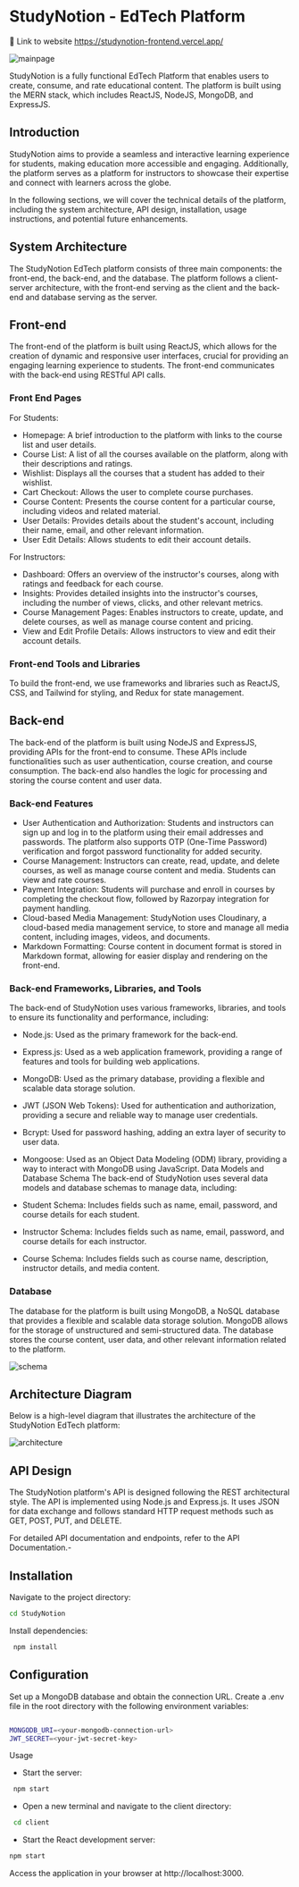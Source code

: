 
# StudyNotion - EdTech Platform


🚀 Link to website https://studynotion-frontend.vercel.app/



![mainpage](https://github.com/TirthBhingradiya/StudyNotation-Ed-Tech-/assets/121503596/3e8a000c-c25e-4b56-a58c-898321c9a526)

StudyNotion is a fully functional EdTech Platform that enables users to create, consume, and rate educational content. The platform is built using the MERN stack, which includes ReactJS, NodeJS, MongoDB, and ExpressJS.

## Introduction

StudyNotion aims to provide a seamless and interactive learning experience for students, making education more accessible and engaging. Additionally, the platform serves as a platform for instructors to showcase their expertise and connect with learners across the globe.

In the following sections, we will cover the technical details of the platform, including the system architecture, API design, installation, usage instructions, and potential future enhancements.

## System Architecture
The StudyNotion EdTech platform consists of three main components: the front-end, the back-end, and the database. The platform follows a client-server architecture, with the front-end serving as the client and the back-end and database serving as the server.

## Front-end
The front-end of the platform is built using ReactJS, which allows for the creation of dynamic and responsive user interfaces, crucial for providing an engaging learning experience to students. The front-end communicates with the back-end using RESTful API calls.

### Front End Pages
For Students:

- Homepage: A brief introduction to the platform with links to the course list and user details.
- Course List: A list of all the courses available on the platform, along with their descriptions and ratings.
- Wishlist: Displays all the courses that a student has added to their wishlist.
- Cart Checkout: Allows the user to complete course purchases.
- Course Content: Presents the course content for a particular course, including videos and related material.
- User Details: Provides details about the student's account, including their name, email, and other relevant information.
- User Edit Details: Allows students to edit their account details.

For Instructors:

- Dashboard: Offers an overview of the instructor's courses, along with ratings and feedback for each course.
- Insights: Provides detailed insights into the instructor's courses, including the number of views, clicks, and other relevant metrics.
- Course Management Pages: Enables instructors to create, update, and delete courses, as well as manage course content and pricing.
- View and Edit Profile Details: Allows instructors to view and edit their account details.

### Front-end Tools and Libraries
To build the front-end, we use frameworks and libraries such as ReactJS, CSS, and Tailwind for styling, and Redux for state management.

## Back-end
The back-end of the platform is built using NodeJS and ExpressJS, providing APIs for the front-end to consume. These APIs include functionalities such as user authentication, course creation, and course consumption. The back-end also handles the logic for processing and storing the course content and user data.

### Back-end Features
- User Authentication and Authorization: Students and instructors can sign up and log in to the platform using their email addresses and passwords. The platform also supports OTP (One-Time Password) verification and forgot password functionality for added security.
- Course Management: Instructors can create, read, update, and delete courses, as well as manage course content and media. Students can view and rate courses.
- Payment Integration: Students will purchase and enroll in courses by completing the checkout flow, followed by Razorpay integration for payment handling.
- Cloud-based Media Management: StudyNotion uses Cloudinary, a cloud-based media management service, to store and manage all media content, including images, videos, and documents.
- Markdown Formatting: Course content in document format is stored in Markdown format, allowing for easier display and rendering on the front-end.
### Back-end Frameworks, Libraries, and Tools
The back-end of StudyNotion uses various frameworks, libraries, and tools to ensure its functionality and performance, including:

- Node.js: Used as the primary framework for the back-end.
- Express.js: Used as a web application framework, providing a range of features and tools for building web applications.
- MongoDB: Used as the primary database, providing a flexible and scalable data storage solution.
- JWT (JSON Web Tokens): Used for authentication and authorization, providing a secure and reliable way to manage user credentials.
- Bcrypt: Used for password hashing, adding an extra layer of security to user data.
- Mongoose: Used as an Object Data Modeling (ODM) library, providing a way to interact with MongoDB using JavaScript.
Data Models and Database Schema
The back-end of StudyNotion uses several data models and database schemas to manage data, including:

- Student Schema: Includes fields such as name, email, password, and course details for each student.
- Instructor Schema: Includes fields such as name, email, password, and course details for each instructor.
- Course Schema: Includes fields such as course name, description, instructor details, and media content.
### Database
The database for the platform is built using MongoDB, a NoSQL database that provides a flexible and scalable data storage solution. MongoDB allows for the storage of unstructured and semi-structured data. The database stores the course content, user data, and other relevant information related to the platform.

![schema](https://github.com/TirthBhingradiya/StudyNotation-Ed-Tech-/assets/121503596/b4c44513-0453-4f52-8005-dbafa3442b18)


## Architecture Diagram

Below is a high-level diagram that illustrates the architecture of the StudyNotion EdTech platform:

![architecture](https://github.com/TirthBhingradiya/StudyNotation-Ed-Tech-/assets/121503596/4ff1a942-9cef-4c7a-ac95-d814e5fc3050)


## API Design
The StudyNotion platform's API is designed following the REST architectural style. The API is implemented using Node.js and Express.js. It uses JSON for data exchange and follows standard HTTP request methods such as GET, POST, PUT, and DELETE.

For detailed API documentation and endpoints, refer to the API Documentation.-



## Installation
Navigate to the project directory: 
``` bash 
cd StudyNotion

```

Install dependencies: 



```bash
 npm install
```

## Configuration
Set up a MongoDB database and obtain the connection URL.
Create a .env file in the root directory with the following environment variables:
``` bash

MONGODB_URI=<your-mongodb-connection-url>
JWT_SECRET=<your-jwt-secret-key>


```
Usage
- Start the server: 
```bash
 npm start

 ```
- Open a new terminal and navigate to the client directory:
``` bash
 cd client

 ```
- Start the React development server: 
```bash
npm start

```
Access the application in your browser at http://localhost:3000.
